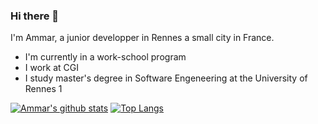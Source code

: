 ### Hi there 👋

I'm Ammar, a junior developper in Rennes a small city in France. 
- I'm currently in a work-school program
- I work at CGI
- I study master's degree in Software Engeneering at the University of Rennes 1

[![Ammar's github stats](https://github-readme-stats.vercel.app/api?username=Ammar96399&count_private=true&show_icons=true&theme=radical&hide_rank=false)](https://github.com/anuraghazra/github-readme-stats)
[![Top Langs](https://github-readme-stats.vercel.app/api/top-langs/?username=Ammar96399&count_private=true&show_icons=true&theme=radical&hide_rank=false)](https://github.com/anuraghazra/github-readme-stats)

<!--
**Ammar96399/Ammar96399** is a ✨ _special_ ✨ repository because its `README.md` (this file) appears on your GitHub profile.

Here are some ideas to get you started:

- 🔭 I’m currently working on ...
- 🌱 I’m currently learning ...
- 👯 I’m looking to collaborate on ...
- 🤔 I’m looking for help with ...
- 💬 Ask me about ...
- 📫 How to reach me: ...
- 😄 Pronouns: ...
- ⚡ Fun fact: ...
-->

